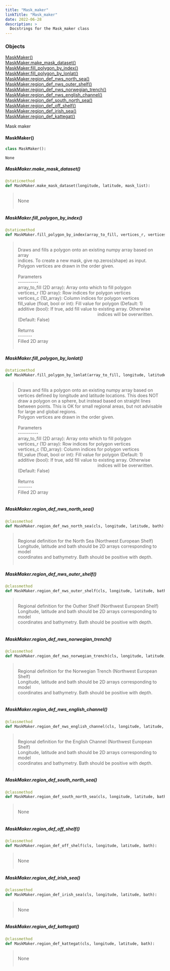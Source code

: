```yaml
---
title: "Mask_maker"
linkTitle: "Mask_maker"
date: 2022-06-28
description: >
  Docstrings for the Mask_maker class
---
```

### Objects

[MaskMaker()](#maskmaker)<br />
[MaskMaker.make_mask_dataset()](#maskmakermake_mask_dataset)<br />
[MaskMaker.fill_polygon_by_index()](#maskmakerfill_polygon_by_index)<br />
[MaskMaker.fill_polygon_by_lonlat()](#maskmakerfill_polygon_by_lonlat)<br />
[MaskMaker.region_def_nws_north_sea()](#maskmakerregion_def_nws_north_sea)<br />
[MaskMaker.region_def_nws_outer_shelf()](#maskmakerregion_def_nws_outer_shelf)<br />
[MaskMaker.region_def_nws_norwegian_trench()](#maskmakerregion_def_nws_norwegian_trench)<br />
[MaskMaker.region_def_nws_english_channel()](#maskmakerregion_def_nws_english_channel)<br />
[MaskMaker.region_def_south_north_sea()](#maskmakerregion_def_south_north_sea)<br />
[MaskMaker.region_def_off_shelf()](#maskmakerregion_def_off_shelf)<br />
[MaskMaker.region_def_irish_sea()](#maskmakerregion_def_irish_sea)<br />
[MaskMaker.region_def_kattegat()](#maskmakerregion_def_kattegat)<br />

Mask maker
#### MaskMaker()
```python
class MaskMaker():
```

```
None
```

##### MaskMaker.make_mask_dataset()
```python
@staticmethod
def MaskMaker.make_mask_dataset(longitude, latitude, mask_list):
```
> <br />
> None<br />
> <br />
##### MaskMaker.fill_polygon_by_index()
```python
@staticmethod
def MaskMaker.fill_polygon_by_index(array_to_fill, vertices_r, vertices_c, fill_value=1, additive=False):
```
> <br />
> Draws and fills a polygon onto an existing numpy array based on array<br />
> indices. To create a new mask, give np.zeros(shape) as input.<br />
> Polygon vertices are drawn in the order given.<br />
> <br />
> Parameters<br />
> ----------<br />
> array_to_fill (2D array): Array onto which to fill polygon<br />
> vertices_r (1D array): Row indices for polygon vertices<br />
> vertices_c (1D_array): Column indices for polygon vertices<br />
> fill_value (float, bool or int): Fill value for polygon (Default: 1)<br />
> additive (bool): If true, add fill value to existing array. Otherwise<br />
> &nbsp;&nbsp;&nbsp;&nbsp;&nbsp;&nbsp;&nbsp;&nbsp;&nbsp;&nbsp;&nbsp;&nbsp;&nbsp;&nbsp;&nbsp;  &nbsp;&nbsp;&nbsp;&nbsp;&nbsp;&nbsp;&nbsp;&nbsp;&nbsp;&nbsp;&nbsp;&nbsp;&nbsp;&nbsp;&nbsp;  &nbsp;&nbsp;&nbsp;&nbsp;&nbsp;&nbsp;&nbsp;&nbsp;&nbsp;&nbsp;&nbsp;&nbsp;&nbsp;&nbsp;&nbsp;  &nbsp;&nbsp;&nbsp;&nbsp;&nbsp;&nbsp;&nbsp;&nbsp;&nbsp;&nbsp;&nbsp;&nbsp;&nbsp;&nbsp;&nbsp;   indices will be overwritten. (Default: False)<br />
> <br />
> Returns<br />
> -------<br />
> Filled 2D array<br />
> <br />
##### MaskMaker.fill_polygon_by_lonlat()
```python
@staticmethod
def MaskMaker.fill_polygon_by_lonlat(array_to_fill, longitude, latitude, vertices_lon, vertices_lat, fill_value=1, additive=False):
```
> <br />
> Draws and fills a polygon onto an existing numpy array based on<br />
> vertices defined by longitude and latitude locations. This does NOT<br />
> draw a polygon on a sphere, but instead based on straight lines<br />
> between points. This is OK for small regional areas, but not advisable<br />
> for large and global regions.<br />
> Polygon vertices are drawn in the order given.<br />
> <br />
> Parameters<br />
> ----------<br />
> array_to_fill (2D array): Array onto which to fill polygon<br />
> vertices_r (1D array): Row indices for polygon vertices<br />
> vertices_c (1D_array): Column indices for polygon vertices<br />
> fill_value (float, bool or int): Fill value for polygon (Default: 1)<br />
> additive (bool): If true, add fill value to existing array. Otherwise<br />
> &nbsp;&nbsp;&nbsp;&nbsp;&nbsp;&nbsp;&nbsp;&nbsp;&nbsp;&nbsp;&nbsp;&nbsp;&nbsp;&nbsp;&nbsp;  &nbsp;&nbsp;&nbsp;&nbsp;&nbsp;&nbsp;&nbsp;&nbsp;&nbsp;&nbsp;&nbsp;&nbsp;&nbsp;&nbsp;&nbsp;  &nbsp;&nbsp;&nbsp;&nbsp;&nbsp;&nbsp;&nbsp;&nbsp;&nbsp;&nbsp;&nbsp;&nbsp;&nbsp;&nbsp;&nbsp;  &nbsp;&nbsp;&nbsp;&nbsp;&nbsp;&nbsp;&nbsp;&nbsp;&nbsp;&nbsp;&nbsp;&nbsp;&nbsp;&nbsp;&nbsp;   indices will be overwritten. (Default: False)<br />
> <br />
> Returns<br />
> -------<br />
> Filled 2D array<br />
> <br />
##### MaskMaker.region_def_nws_north_sea()
```python
@classmethod
def MaskMaker.region_def_nws_north_sea(cls, longitude, latitude, bath):
```
> <br />
> Regional definition for the North Sea (Northwest European Shelf)<br />
> Longitude, latitude and bath should be 2D arrays corresponding to model<br />
> coordinates and bathymetry. Bath should be positive with depth.<br />
> <br />
##### MaskMaker.region_def_nws_outer_shelf()
```python
@classmethod
def MaskMaker.region_def_nws_outer_shelf(cls, longitude, latitude, bath):
```
> <br />
> Regional definition for the Outher Shelf (Northwest European Shelf)<br />
> Longitude, latitude and bath should be 2D arrays corresponding to model<br />
> coordinates and bathymetry. Bath should be positive with depth.<br />
> <br />
##### MaskMaker.region_def_nws_norwegian_trench()
```python
@classmethod
def MaskMaker.region_def_nws_norwegian_trench(cls, longitude, latitude, bath):
```
> <br />
> Regional definition for the Norwegian Trench (Northwest European Shelf)<br />
> Longitude, latitude and bath should be 2D arrays corresponding to model<br />
> coordinates and bathymetry. Bath should be positive with depth.<br />
> <br />
##### MaskMaker.region_def_nws_english_channel()
```python
@classmethod
def MaskMaker.region_def_nws_english_channel(cls, longitude, latitude, bath):
```
> <br />
> Regional definition for the English Channel (Northwest European Shelf)<br />
> Longitude, latitude and bath should be 2D arrays corresponding to model<br />
> coordinates and bathymetry. Bath should be positive with depth.<br />
> <br />
##### MaskMaker.region_def_south_north_sea()
```python
@classmethod
def MaskMaker.region_def_south_north_sea(cls, longitude, latitude, bath):
```
> <br />
> None<br />
> <br />
##### MaskMaker.region_def_off_shelf()
```python
@classmethod
def MaskMaker.region_def_off_shelf(cls, longitude, latitude, bath):
```
> <br />
> None<br />
> <br />
##### MaskMaker.region_def_irish_sea()
```python
@classmethod
def MaskMaker.region_def_irish_sea(cls, longitude, latitude, bath):
```
> <br />
> None<br />
> <br />
##### MaskMaker.region_def_kattegat()
```python
@classmethod
def MaskMaker.region_def_kattegat(cls, longitude, latitude, bath):
```
> <br />
> None<br />
> <br />